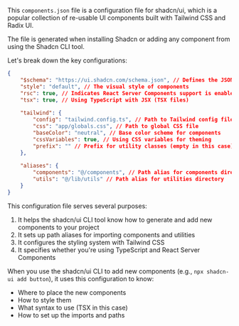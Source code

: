 This `components.json` file is a configuration file for shadcn/ui, which is a popular collection of re-usable UI components built with Tailwind CSS and Radix UI.  

The file is generated when installing Shadcn or adding any component from using the Shadcn CLI tool.
  
Let's break down the key configurations:  
  
```json  
{  
	"$schema": "https://ui.shadcn.com/schema.json", // Defines the JSON schema for this config file  
	"style": "default", // The visual style of components  
	"rsc": true, // Indicates React Server Components support is enabled  
	"tsx": true, // Using TypeScript with JSX (TSX files)  
	  
	"tailwind": {  
		"config": "tailwind.config.ts", // Path to Tailwind config file  
		"css": "app/globals.css", // Path to global CSS file  
		"baseColor": "neutral", // Base color scheme for components  
		"cssVariables": true, // Using CSS variables for theming  
		"prefix": "" // Prefix for utility classes (empty in this case)  
	},  
	  
	"aliases": {  
		"components": "@/components", // Path alias for components directory  
		"utils": "@/lib/utils" // Path alias for utilities directory  
	}  
}
```

This configuration file serves several purposes:
1. It helps the shadcn/ui CLI tool know how to generate and add new components to your project
2. It sets up path aliases for importing components and utilities
3. It configures the styling system with Tailwind CSS
4. It specifies whether you're using TypeScript and React Server Components

When you use the shadcn/ui CLI to add new components (e.g., `npx shadcn-ui add button`), it uses this configuration to know:
- Where to place the new components
- How to style them
- What syntax to use (TSX in this case)
- How to set up the imports and paths